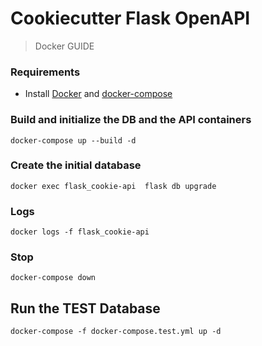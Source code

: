# Cookiecutter Flask OpenAPI

> Docker GUIDE


### Requirements

- Install [Docker](https://docs.docker.com/engine/install/) and [docker-compose](https://docs.docker.com/compose/install/)

### Build and initialize the DB and the API containers

```
docker-compose up --build -d
```


### Create the initial database

```
docker exec flask_cookie-api  flask db upgrade
```


### Logs

```
docker logs -f flask_cookie-api
```



### Stop

```
docker-compose down
```

## Run the TEST Database

```
docker-compose -f docker-compose.test.yml up -d
```